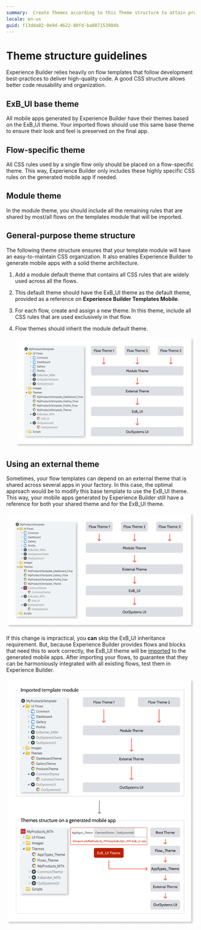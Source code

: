 ```yaml
---
summary:  Create Themes according to this Theme structure to attain proper CSS organization and reusability on generated applications.
locale: en-us
guid: f13dda82-0e9d-4622-80fd-ba087153904b
---
```


# Theme structure guidelines

Experience Builder relies heavily on flow templates that follow development best-practices to deliver high-quality code. A good CSS structure allows better code reusability and organization.

## ExB_UI base theme

All mobile apps generated by Experience Builder have their themes based on the ExB_UI theme. Your imported flows should use this same base theme to ensure their look and feel is preserved on the final app.

## Flow-specific theme

All CSS rules used by a single flow only should be placed on a flow-specific theme. This way, Experience Builder only includes these highly specific CSS rules on the generated mobile app if needed.

## Module theme

In the module theme, you should include all the remaining rules that are shared by most/all flows on the templates module that will be imported.

## General-purpose theme structure

The following theme structure ensures that your template module will have an easy-to-maintain CSS organization. It also enables Experience Builder to generate mobile apps with a solid theme architecture.

1. Add a module default theme that contains all CSS rules that are widely used across all the flows.

1. This default theme should have the ExB_UI theme as the default theme, provided as a reference on **Experience Builder Templates Mobile**.

1. For each flow, create and assign a new theme. In this theme, include all CSS rules that are used exclusively in that flow.

1. Flow themes should inherit the module default theme.

    ![Flows themes should be based on the module default theme. This theme should be based on ExB_UI. ExB_UI is based on OutsystemsUI theme](images/theme-structure-ss.png)

## Using an external theme

Sometimes, your flow templates can depend on an external theme that is shared across several apps in your factory. In this case, the optimal approach would be to modify this base template to use the ExB_UI theme. This way, your mobile apps generated by Experience Builder still have a reference for both your shared theme and for the ExB_UI theme.

![The module default theme should be based on the external theme. This external theme should be based on ExB_UI](images/theme-structure-external-ss.png)

If this change is impractical, you **can** skip the ExB_UI inheritance requirement. But, because Experience Builder provides flows and blocks that need this to work correctly, the ExB_UI theme will be [imported](../../ui/look-feel/css.md#importing-css) to the generated mobile apps. After importing your flows, to guarantee that they can be harmoniously integrated with all existing flows, test them in Experience Builder.

![Importing Flows that have no reference to the ExB_UI theme will result in generated mobile apps with a @import clause on the theme.](images/theme-structure-import-ss.png)

